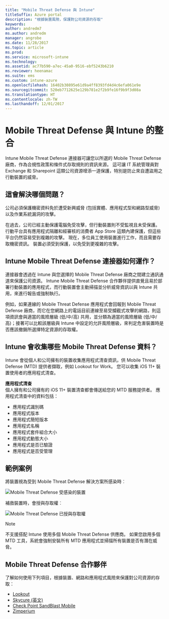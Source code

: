 ```yaml
---
title: "Mobile Threat Defense 與 Intune"
titleSuffix: Azure portal
description: "根據裝置風險，保護對公司資源的存取"
keywords: 
author: andredm7
ms.author: andredm
manager: angrobe
ms.date: 11/28/2017
ms.topic: article
ms.prod: 
ms.service: microsoft-intune
ms.technology: 
ms.assetid: ac77b590-a7ec-45a0-9516-ebf5243b6210
ms.reviewer: heenamac
ms.suite: ems
ms.custom: intune-azure
ms.openlocfilehash: 16402b30895e61d9a4ff8393fd4d4c6efa061e9e
ms.sourcegitcommit: 520eb7712625e129b781e2f2b9fe16f9b9f3d08a
ms.translationtype: HT
ms.contentlocale: zh-TW
ms.lasthandoff: 12/01/2017
---
```

# <a name="mobile-threat-defense-integration-with-intune"></a>Mobile Threat Defense 與 Intune 的整合


Intune Mobile Threat Defense 連接器可讓您以所選的 Mobile Threat Defense 廠商，作為合規性政策和條件式存取規則的資訊來源。 這可讓 IT 系統管理員對 Exchange 和 Sharepoint 這類公司資源增添一道保護，特別是防止來自遭盜用之行動裝置的威脅。

## <a name="what-problem-does-this-solve"></a>這會解決哪個問題？

公司必須保護機密資料免於遭受新興威脅 (包括實體、應用程式型和網路型威脅) 以及作業系統漏洞的攻擊。

在過去，公司已經主動保護電腦免受攻擊，但行動裝置則不受監視且未受保護。 行動平台具有應用程式隔離和經審核的消費者 App Store 這類內建保護，但這些平台仍然容易受到複雜的攻擊。 現在，多位員工使用裝置進行工作，而且需要存取機密資訊。 裝置必須受到保護，以免受到更複雜的攻擊。

## <a name="how-the-intune-mobile-threat-defense-connectors-work"></a>Intune Mobile Threat Defense 連接器如何運作？

連接器會透過在 Intune 與您選擇的 Mobile Threat Defense 廠商之間建立通訊通道來保護公司資源。 Intune Mobile Threat Defense 合作夥伴提供直覺且易於部署行動裝置的應用程式，而行動裝置會主動掃描並分析威脅資訊以與 Intune 共用，來進行報告或強制執行。 

例如，如果連線的 Mobile Threat Defense 應用程式會回報到 Mobile Threat Defense 廠商，而它在您網路上的電話目前連線至易受攔截式攻擊的網路，則這項資訊會與適當的風險層級 (低/中/高) 共用，並分類為適當的風險層級 (低/中/高)；接著可以比較該層級與 Intune 中設定的允許風險層級，來判定危害裝置時是否應該撤銷所選擇特定資源的存取權。

## <a name="what-data-does-intune-collect-for-mobile-threat-defense"></a>Intune 會收集哪些 Mobile Threat Defense 資料？

Intune 會從個人和公司擁有的裝置收集應用程式清查資訊，供 Mobile Threat Defense (MTD) 提供者擷取，例如 Lookout for Work。 您可以收集 iOS 11+ 裝置使用者的應用程式清查。

**應用程式清查**  
個人擁有和公司擁有的 iOS 11+ 裝置清查都會傳送給您的 MTD 服務提供者。 應用程式清查中的資料包括：

 - 應用程式識別碼
 - 應用程式版本
 - 應用程式簡短版本
 - 應用程式名稱
 - 應用程式套件組合大小
 - 應用程式動態大小
 - 應用程式是否已驗證
 - 應用程式是否受管理

## <a name="sample-scenarios"></a>範例案例

將裝置視為受到 Mobile Threat Defense 解決方案所感染時︰

![Mobile Threat Defense 受感染的裝置](./media/MTD-image-1.png)

補救裝置時，會授與存取權︰

![Mobile Threat Defense 已授與存取權](./media/MTD-image-2.png)

> [!NOTE] 
> 不支援搭配 Intune 使用多個 Mobile Threat Defense 供應商。 如果您啟用多個 MTD 工具，系統會強制安裝所有 MTD 應用程式並掃描所有裝置是否有潛在威脅。

## <a name="mobile-threat-defense-partners"></a>Mobile Threat Defense 合作夥伴

了解如何使用下列項目，根據裝置、網路和應用程式風險來保護對公司資源的存取：

- [Lookout](lookout-mobile-threat-defense-connector.md)
- [Skycure (英文)](skycure-mobile-threat-defense-connector.md)
- [Check Point SandBlast Mobile](checkpoint-sandblast-mobile-mobile-threat-defense-connector.md)
- [Zimperium](zimperium-mobile-threat-defense-connector.md)
